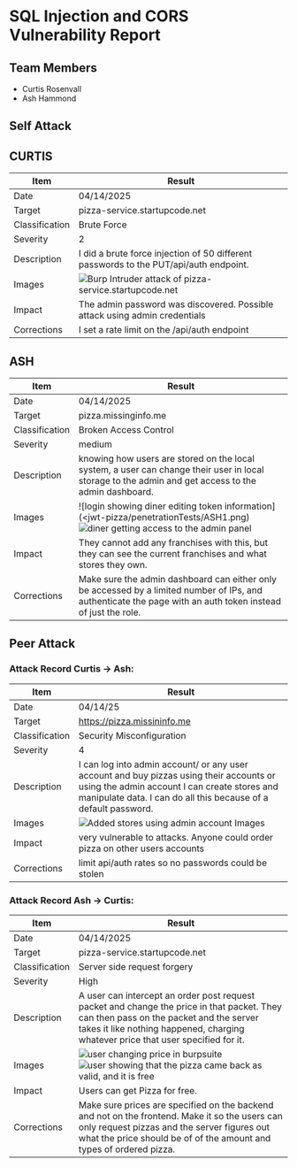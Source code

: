 # SQL Injection and CORS Vulnerability Report

## Team Members
- Curtis Rosenvall
- Ash Hammond

## Self Attack

## CURTIS

| Item | Result |
|------|--------|
| Date | 04/14/2025 |
| Target | pizza-service.startupcode.net |
| Classification | Brute Force |
| Severity | 2 |
| Description | I did a brute force injection of 50 different passwords to the PUT/api/auth endpoint. |
| Images | ![Burp Intruder attack of pizza-service.startupcode.net](jwt-pizza/penetrationTests/self.png) |
| Impact | The admin password was discovered. Possible attack using admin credentials |
| Corrections | I set a rate limit on the /api/auth endpoint |

## ASH 

| Item | Result |
|------|--------|
| Date | 04/14/2025 |
| Target | pizza.missinginfo.me |
| Classification | Broken Access Control |
| Severity | medium |
| Description | knowing how users are stored on the local system, a user can change their user in local storage to the admin and get access to the admin dashboard. |
| Images | ![login showing diner editing token information](<jwt-pizza/penetrationTests/ASH1.png) ![diner getting access to the admin panel](jwt-pizza/penetrationTests/ASH2.png) |
| Impact | They cannot add any franchises with this, but they can see the current franchises and what stores they own. |
| Corrections | Make sure the admin dashboard can either only be accessed by a limited number of IPs, and authenticate the page with an auth token instead of just the role. |


## Peer Attack

### Attack Record Curtis -> Ash: 

| Item | Result |
|------|--------|
| Date | 04/14/25 |
| Target | https://pizza.missininfo.me |
| Classification | Security Misconfiguration |
| Severity | 4 |
| Description | I can log into admin account/ or any user account and buy pizzas using their accounts or using the admin account I can create stores and manipulate data. I can do all this because of a default password.  |
| Images | ![Added stores using admin account](jwt-pizza/penetrationTests/store.png)  Images | ![Added stores using admin account](jwt-pizza/penetrationTests/ash.png) ||
| Impact | very vulnerable to attacks. Anyone could order pizza on other users accounts |
| Corrections | limit api/auth rates so no passwords could be stolen |

### Attack Record Ash -> Curtis: 

| Item | Result |
|------|--------|
| Date | 04/14/2025 |
| Target | pizza-service.startupcode.net |
| Classification | Server side request forgery |
| Severity | High |
| Description | A user can intercept an order post request packet and change the price in that packet. They can then pass on the packet and the server takes it like nothing happened, charging whatever price that user specified for it. |
| Images | ![user changing price in burpsuite](jwt-pizza/penetrationTests/ASH3.png) ![user showing that the pizza came back as valid, and it is free](jwt-pizza/penetrationTests/ASH4.png) |
| Impact | Users can get Pizza for free. |
| Corrections | Make sure prices are specified on the backend and not on the frontend. Make it so the users can only request pizzas and the server figures out what the price should be of of the amount and types of ordered pizza. |

